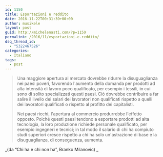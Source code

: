 ```yaml
---
id: 1150
title: Esportazioni e reddito
date: 2016-11-22T00:31:39+00:00
author: musikele
layout: post
guid: http://michelenasti.com/?p=1150
permalink: /2016/11/esportazioni-e-reddito/
dsq_thread_id:
  - "5322467526"
categories:
  - Italiano
tags:
  - post
---
```

> Una maggiore apertura al mercato dovrebbe ridurre la disuguaglianza nei paesi poveri, favorendo l'aumento della domanda per prodotti ad alta intensità di lavoro poco qualificato, per esempio i tessili, in cui sono di solito specializzati questi paesi. Ciò dovrebbe contribuire a far salire il livello dei salari dei lavoratori non qualificati rispetto a quelli dei lavoratori qualificati o rispetto al profitto dei capitalisti. 
> 
> Nei paesi ricchi, l'apertura al commercio produrrebbe l'effetto opposto. Poiché questi paesi tendono a esportare prodotti ad alta tecnologia, la loro produzione richiede personale qualificato, per esempio ingegneri e tecnici; in tal modo il salario di chi ha compiuto studi superiori cresce rispetto a chi ha solo un'astrazione di base e la disuguaglianza, di conseguenza, aumenta. 

_(da &#8220;Chi ha e chi non ha&#8221;, Branko Milanovic) _